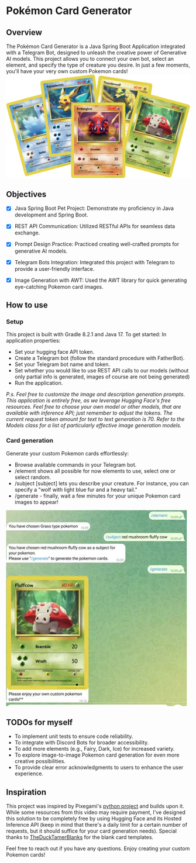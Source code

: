 # Pokémon Card Generator

## Overview
The Pokémon Card Generator is a Java Spring Boot Application integrated with a Telegram Bot, designed to unleash the creative power of Generative AI models. This project allows you to connect your own bot, select an element, and specify the type of creature you desire. In just a few moments, you'll have your very own custom Pokemon cards!
![alt text](readmeimages/cards.png "Cards")

## Objectives
 - [x] Java Spring Boot Pet Project: Demonstrate my proficiency in Java development and Spring Boot.
 - [x] REST API Communication: Utilized RESTful APIs for seamless data exchange.
 - [x] Prompt Design Practice: Practiced creating well-crafted prompts for generative AI models.
 - [x] Telegram Bots Integration: Integrated this project with Telegram to provide a user-friendly interface.
 - [x] Image Generation with AWT: Used the AWT library for quick generating eye-catching Pokemon card images.


## How to use
### Setup
This project is built with Gradle 8.2.1 and Java 17. To get started:
In application properties:
 - Set your hugging face API token.
 - Create a Telegram bot (follow the standard procedure with FatherBot).
 - Set your Telegram bot name and token.
 - Set whether you would like to use REST API calls to our models (without only partial info is generated, images of course are not being generated)
 - Run the application.

*P.s. Feel free to customize the image and description generation prompts.
This application is entirely free, as we leverage Hugging Face's free resources.
Feel free to choose your own model or other models, that are available with inference API; just remember to adjust the tokens. The current request token amount for text to text generation is 70. Refer to the Models class for a list of particularly effective image generation models.*

### Card generation
Generate your custom Pokemon cards effortlessly:
 -  Browse available commands in your Telegram bot.
 - /element shows all possible for now elements to use, select one or select random.
 - /subject [subject] lets you describe your creature. For instance, you can specify a "wolf with light blue fur and a heavy tail."
 - /generate - finally, wait a few minutes for your unique Pokemon card images to appear!

![alt text](readmeimages/telegram.jpg "Telegram Bot Example")

## TODOs for myself

 - To implement unit tests to ensure code reliability.
 - To integrate with Discord Bots for broader accessibility.
 - To add more elements (e.g., Fairy, Dark, Ice) for increased variety.
 - To explore image-to-image Pokemon card generation for even more creative possibilities.
 - To provide clear error acknowledgments to users to enhance the user experience.

## Inspiration

This project was inspired by Pixegami's [python project](https://youtu.be/IrDRHzT26F4) and builds upon it. While some resources from this video may require payment, I've designed this solution to be completely free by using Hugging Face and its Hosted Inference API (keep in mind that there's a daily limit for a certain number of requests, but it should suffice for your card generation needs). Special thanks to [TheDuckTamerBlanks](https://www.deviantart.com/katarawaterbender) for the blank card templates.

Feel free to reach out if you have any questions. Enjoy creating your custom Pokemon cards!
